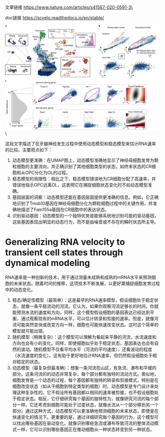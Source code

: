 

文章链接
https://www.nature.com/articles/s41587-020-0591-3\

doc链接
https://scvelo.readthedocs.io/en/stable/


![Resolving subpopulation kinetics and identifying dynamical genes in neurogenesis.](image.png)\

这段文字描述了在牙龈神经发生过程中使用动态模型和稳态模型来估计RNA速率的比较。主要观点如下：

1. 动态模型更准确：在UMAP图上，动态模型准确地显示了神经母细胞发育为颗粒细胞的主要流向，并正确识别了其他细胞类型的状态，如终末状态的CR细胞和从OPC分化为OL的过程。
2. 稳态模型的局限性：相比之下，稳态模型错误地为CR细胞分配了高速率，并错误地指示OPC远离OL，这表明它在捕捉细胞状态变化时不如动态模型准确。
3. 基因层面的洞察：动态模型还能在基因层面提供更准确的信息。例如，它正确地识别了Tmsb10基因在神经母细胞分化为颗粒细胞过程中的关键作用，并准确地描述了Fam155a基因在CR细胞中的表达状态。
4. 识别驱动基因：动态模型的一个独特优势是能够系统地识别可能的驱动基因，这些基因表现出明显的动态行为，而不是由噪音或不存在的瞬时状态所主导。

# Generalizing RNA velocity to transient cell states through dynamical modeling

RNA速率是一种创新的技术，用于通过测量未成熟和成熟的mRNA水平来预测细胞的未来状态。随着时间的推移，这项技术不断发展，以更好第捕捉细胞发育过程中的动态变化。
1. 稳态/确定性模型（最简单）：这是最早的RNA速率模型，假设细胞处于稳定状态，就像一条平稳流动的河流。它认为，如果你观察河流足够长的时间，你就能预测水流的速度和方向。同样，这个模型假设细胞的基因表达已经达到平衡，通过观察现有的mRNA水平，可以估计转录和剪接的速率。但是，就像河流可能突然变快或改变方向一样，细胞也可能快速改变状态。这时这个简单的模型就可能出错。
2. 随机模型（稍微复杂）：这个模型可以理解为看起来平静的河流，水流速度和方向也会有小的变化。同样，即使细胞似乎处于稳定状态，基因表达也会有自然的波动。随机模型不仅看平均水平（河流的平均速度），还看波动的程度（水流速度的变化）。这有助于更好地估计RNA速率，但仍然假设细胞处于相对稳定的状态。
3. 动态模型（最复杂但最准确）：想象一条河流在山区，有急流、瀑布和平缓的部分。这条河流的的动态非常复杂，每个部分都有独特的流动方式。类似地，细胞发育是一个动态的过程，每个基因都有独特的转录和剪接模式，特别是在细胞改变状态（如从干细胞到特定类型的细胞）时。动态模型是专门设计来处理这种复杂性的。它不假设所有基因都以相同的速率被剪接，也不假设细胞处于稳定状态。相反，它仔细研究每个基因的独特性为，就像研究河流的每个部分一样。它还考虑到细胞可能处于过度状态，就像水流从一个部分移到另一个部分。通过这种方式，动态模型可以更准确地预测细胞的未来状态，即使是在快速变化的情况下。更重要的是，通过详细研究每个基因的行为，这个模型可以找出哪些基因在驱动变化。就像识别哪些急流或瀑布导致河流的整体流动模式一样，它可以识别哪些基因正在推动细胞从一种状态转变到另一种状态。
